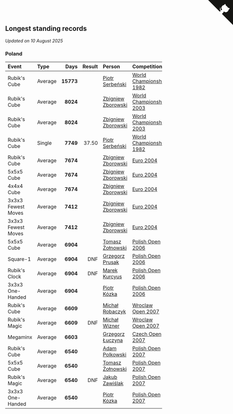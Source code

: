 ## Longest standing records

*Updated on 10 August 2025*


### Poland

| Event | Type | Days | Result | Person | Competition |
| :--- | :--- | ---: | ---: | :--- | :--- |
| Rubik's Cube | Average | **15773** |  | [Piotr Serbeński](https://www.worldcubeassociation.org/persons/1982SEBE01) | [World Championship 1982](https://www.worldcubeassociation.org/competitions/WC1982/results/by_person#1982SEBE01) |
| Rubik's Cube | Average | **8024** |  | [Zbigniew Zborowski](https://www.worldcubeassociation.org/persons/2003ZBOR02) | [World Championship 2003](https://www.worldcubeassociation.org/competitions/WC2003/results/by_person#2003ZBOR02) |
| Rubik's Cube | Average | **8024** |  | [Zbigniew Zborowski](https://www.worldcubeassociation.org/persons/2003ZBOR02) | [World Championship 2003](https://www.worldcubeassociation.org/competitions/WC2003/results/by_person#2003ZBOR02) |
| Rubik's Cube | Single | **7749** | 37.50 | [Piotr Serbeński](https://www.worldcubeassociation.org/persons/1982SEBE01) | [World Championship 1982](https://www.worldcubeassociation.org/competitions/WC1982/results/by_person#1982SEBE01) |
| Rubik's Cube | Average | **7674** |  | [Zbigniew Zborowski](https://www.worldcubeassociation.org/persons/2003ZBOR02) | [Euro 2004](https://www.worldcubeassociation.org/competitions/Euro2004/results/by_person#2003ZBOR02) |
| 5x5x5 Cube | Average | **7674** |  | [Zbigniew Zborowski](https://www.worldcubeassociation.org/persons/2003ZBOR02) | [Euro 2004](https://www.worldcubeassociation.org/competitions/Euro2004/results/by_person#2003ZBOR02) |
| 4x4x4 Cube | Average | **7674** |  | [Zbigniew Zborowski](https://www.worldcubeassociation.org/persons/2003ZBOR02) | [Euro 2004](https://www.worldcubeassociation.org/competitions/Euro2004/results/by_person#2003ZBOR02) |
| 3x3x3 Fewest Moves | Average | **7412** |  | [Zbigniew Zborowski](https://www.worldcubeassociation.org/persons/2003ZBOR02) | [Euro 2004](https://www.worldcubeassociation.org/competitions/Euro2004/results/by_person#2003ZBOR02) |
| 3x3x3 Fewest Moves | Average | **7412** |  | [Zbigniew Zborowski](https://www.worldcubeassociation.org/persons/2003ZBOR02) | [Euro 2004](https://www.worldcubeassociation.org/competitions/Euro2004/results/by_person#2003ZBOR02) |
| 5x5x5 Cube | Average | **6904** |  | [Tomasz Żołnowski](https://www.worldcubeassociation.org/persons/2005ZOLN01) | [Polish Open 2006](https://www.worldcubeassociation.org/competitions/PolishOpen2006/results/by_person#2005ZOLN01) |
| Square-1 | Average | **6904** | DNF | [Grzegorz Prusak](https://www.worldcubeassociation.org/persons/2006PRUS01) | [Polish Open 2006](https://www.worldcubeassociation.org/competitions/PolishOpen2006/results/by_person#2006PRUS01) |
| Rubik's Clock | Average | **6904** | DNF | [Marek Kurcyus](https://www.worldcubeassociation.org/persons/2005KURC01) | [Polish Open 2006](https://www.worldcubeassociation.org/competitions/PolishOpen2006/results/by_person#2005KURC01) |
| 3x3x3 One-Handed | Average | **6904** |  | [Piotr Kózka](https://www.worldcubeassociation.org/persons/2005KOZK01) | [Polish Open 2006](https://www.worldcubeassociation.org/competitions/PolishOpen2006/results/by_person#2005KOZK01) |
| Rubik's Cube | Average | **6609** |  | [Michał Robaczyk](https://www.worldcubeassociation.org/persons/2006ROBA01) | [Wroclaw Open 2007](https://www.worldcubeassociation.org/competitions/WroclawOpen2007/results/by_person#2006ROBA01) |
| Rubik's Magic | Average | **6609** | DNF | [Michał Wizner](https://www.worldcubeassociation.org/persons/2005WIZN01) | [Wroclaw Open 2007](https://www.worldcubeassociation.org/competitions/WroclawOpen2007/results/by_person#2005WIZN01) |
| Megaminx | Average | **6603** |  | [Grzegorz Łuczyna](https://www.worldcubeassociation.org/persons/2005LUCZ01) | [Czech Open 2007](https://www.worldcubeassociation.org/competitions/CzechOpen2007/results/by_person#2005LUCZ01) |
| Rubik's Cube | Average | **6540** |  | [Adam Polkowski](https://www.worldcubeassociation.org/persons/2007POLK01) | [Polish Open 2007](https://www.worldcubeassociation.org/competitions/PolishOpen2007/results/by_person#2007POLK01) |
| 5x5x5 Cube | Average | **6540** |  | [Tomasz Żołnowski](https://www.worldcubeassociation.org/persons/2005ZOLN01) | [Polish Open 2007](https://www.worldcubeassociation.org/competitions/PolishOpen2007/results/by_person#2005ZOLN01) |
| Rubik's Magic | Average | **6540** | DNF | [Jakub Zawiślak](https://www.worldcubeassociation.org/persons/2006ZAWI02) | [Polish Open 2007](https://www.worldcubeassociation.org/competitions/PolishOpen2007/results/by_person#2006ZAWI02) |
| 3x3x3 One-Handed | Average | **6540** |  | [Piotr Kózka](https://www.worldcubeassociation.org/persons/2005KOZK01) | [Polish Open 2007](https://www.worldcubeassociation.org/competitions/PolishOpen2007/results/by_person#2005KOZK01) |


<a href="https://github.com/noeruchangd/wca_statistics_vn" class="github-corner" aria-label="View source on Github"><svg width="80" height="80" viewBox="0 0 250 250" style="fill:#151513; color:#fff; position: absolute; top: 0; border: 0; right: 0;" aria-hidden="true"><path d="M0,0 L115,115 L130,115 L142,142 L250,250 L250,0 Z"></path><path d="M128.3,109.0 C113.8,99.7 119.0,89.6 119.0,89.6 C122.0,82.7 120.5,78.6 120.5,78.6 C119.2,72.0 123.4,76.3 123.4,76.3 C127.3,80.9 125.5,87.3 125.5,87.3 C122.9,97.6 130.6,101.9 134.4,103.2" fill="currentColor" style="transform-origin: 130px 106px;" class="octo-arm"></path><path d="M115.0,115.0 C114.9,115.1 118.7,116.5 119.8,115.4 L133.7,101.6 C136.9,99.2 139.9,98.4 142.2,98.6 C133.8,88.0 127.5,74.4 143.8,58.0 C148.5,53.4 154.0,51.2 159.7,51.0 C160.3,49.4 163.2,43.6 171.4,40.1 C171.4,40.1 176.1,42.5 178.8,56.2 C183.1,58.6 187.2,61.8 190.9,65.4 C194.5,69.0 197.7,73.2 200.1,77.6 C213.8,80.2 216.3,84.9 216.3,84.9 C212.7,93.1 206.9,96.0 205.4,96.6 C205.1,102.4 203.0,107.8 198.3,112.5 C181.9,128.9 168.3,122.5 157.7,114.1 C157.9,116.9 156.7,120.9 152.7,124.9 L141.0,136.5 C139.8,137.7 141.6,141.9 141.8,141.8 Z" fill="currentColor" class="octo-body"></path></svg></a><style>.github-corner:hover .octo-arm{animation:octocat-wave 560ms ease-in-out}@keyframes octocat-wave{0%,100%{transform:rotate(0)}20%,60%{transform:rotate(-25deg)}40%,80%{transform:rotate(10deg)}}@media (max-width:500px){.github-corner:hover .octo-arm{animation:none}.github-corner .octo-arm{animation:octocat-wave 560ms ease-in-out}}</style>
